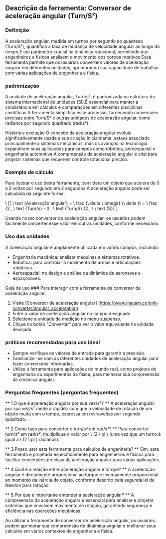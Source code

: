 ## Descrição da ferramenta: Conversor de aceleração angular (Turn/S²)

### Definição
A aceleração angular, medida em turnos por segundo ao quadrado (Turn/S²), quantifica a taxa de mudança de velocidade angular ao longo do tempo.É um parâmetro crucial na dinâmica rotacional, permitindo que engenheiros e físicos analisem o movimento dos corpos rotativos.Essa ferramenta permite que os usuários convertem valores de aceleração angular em diferentes unidades, aprimorando sua capacidade de trabalhar com várias aplicações de engenharia e física.

### padronização
A unidade de aceleração angular, Turn/s², é padronizada na estrutura do sistema internacional de unidades (SI).É essencial para manter a consistência em cálculos e comparações em diferentes disciplinas científicas.A ferramenta simplifica esse processo, fornecendo conversões precisas entre Turn/S² e outras unidades de aceleração angular, como radianos por segundo quadrado (rad/s²).

História e evolução
O conceito de aceleração angular evoluiu significativamente desde a sua criação.Inicialmente, estava associado principalmente a sistemas mecânicos, mas os avanços na tecnologia expandiram suas aplicações para campos como robótica, aeroespacial e engenharia automotiva.A compreensão da aceleração angular é vital para projetar sistemas que requerem controle rotacional preciso.

### Exemplo de cálculo
Para ilustrar o uso desta ferramenta, considere um objeto que acelera de 0 a 2 voltas por segundo em 2 segundos.A aceleração angular pode ser calculada da seguinte forma:

\ [[
\ text {Aceleração angular} = \ frac {\ delta \ omega} {\ delta t} = \ frac {2 \, \ text {Turn/s} - 0 \, \ text {Turn/S} {2 \, \ \ text {S}}
\]

Usando nosso conversor de aceleração angular, os usuários podem facilmente converter esse valor em outras unidades, conforme necessário.

### Uso das unidades
A aceleração angular é amplamente utilizada em vários campos, incluindo:
- Engenharia mecânica: analisar máquinas e sistemas rotativos.
- Robótica: para controlar o movimento de armas e articulações robóticas.
- Aeroespacial: no design e análise da dinâmica de aeronaves e espaçonaves.

Guia de uso ###
Para interagir com a ferramenta de conversor de aceleração angular:
1. Visite [Conversor de aceleração angular] (https://www.inayam.co/unit-converter/angular_acceleration).
2. Entre o valor de aceleração angular no campo designado.
3. Selecione a unidade de medição no menu suspenso.
4. Clique no botão "Converter" para ver o valor equivalente na unidade desejada.

### práticas recomendadas para uso ideal
- Sempre verifique os valores de entrada para garantir a precisão.
- Familiarize -se com as diferentes unidades de aceleração angular para fazer conversões informadas.
- Utilize a ferramenta para aplicações do mundo real, como projetos de engenharia ou experimentos de física, para melhorar sua compreensão da dinâmica angular.

### Perguntas frequentes (perguntas frequentes)

** 1.O que é aceleração angular por sua vez/s²? **
A aceleração angular por sua vez/s² mede a rapidez com que a velocidade de rotação de um objeto muda com o tempo, expressa em reviravoltas por segundo quadrado.

** 2.Como faço para converter o turn/s² em rad/s²? **
Para converter turn/s² em rad/s², multiplique o valor por \ (2 \ pi \) (uma vez que um turno é igual a \ (2 \ pi \) radianos).

** 3.Posso usar esta ferramenta para cálculos de engenharia? **
Sim, esta ferramenta é projetada especificamente para engenheiros e físicos para facilitar conversões precisas de aceleração angular para várias aplicações.

** 4.Qual é a relação entre aceleração angular e torque? **
A aceleração angular é diretamente proporcional ao torque e inversamente proporcional ao momento da inércia do objeto, conforme descrito pela segunda lei de Newton para rotação.

** 5.Por que é importante entender a aceleração angular? **
A compreensão da aceleração angular é essencial para analisar e projetar sistemas que envolvem movimento de rotação, garantindo segurança e eficiência nas operações mecânicas.

Ao utilizar a ferramenta de conversor de aceleração angular, os usuários podem aprimorar sua compreensão de dinâmica angular e melhorar seus cálculos em vários contextos de engenharia e física.
